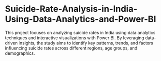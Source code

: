 # Suicide-Rate-Analysis-in-India-Using-Data-Analytics-and-Power-BI
This project focuses on analyzing suicide rates in India using data analytics techniques and interactive visualizations with Power BI. By leveraging data-driven insights, the study aims to identify key patterns, trends, and factors influencing suicide rates across different regions, age groups, and demographics.
